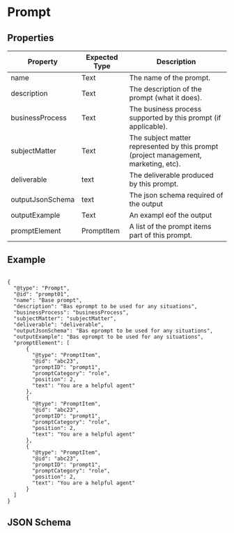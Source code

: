 # Prompt

## Properties

|Property | Expected Type | Description |
|--- |--- |--- |
|name | Text | The name of the prompt. |
|description | Text | The description of the prompt (what it does).   |
|businessProcess | Text | The business process supported by this prompt (if applicable).  |
|subjectMatter | Text | The subject matter represented by this prompt (project management, marketing, etc).  |
|deliverable | text | The deliverable produced by this prompt. |
|outputJsonSchema | text | The json schema required of the output |
|outputExample | Text | An exampl eof the output | 
|promptElement | PromptItem | A list of the prompt items part of this prompt. |

## Example 

```

{
  "@type": "Prompt",
  "@id": "prompt01",
  "name": "Base prompt",
  "description": "Bas eprompt to be used for any situations",
  "businessProcess": "businessProcess",
  "subjectMatter": "subjectMatter",
  "deliverable": "deliverable",
  "outputJsonSchema": "Bas eprompt to be used for any situations",
  "outputExample": "Bas eprompt to be used for any situations",
  "promptElement": [
      {
        "@type": "PromptItem",
        "@id": "abc23",
        "promptID": "prompt1",
        "promptCategory": "role",
        "position": 2,
        "text": "You are a helpful agent"
      },
      {
        "@type": "PromptItem",
        "@id": "abc23",
        "promptID": "prompt1",
        "promptCategory": "role",
        "position": 2,
        "text": "You are a helpful agent"
      },
      {
        "@type": "PromptItem",
        "@id": "abc23",
        "promptID": "prompt1",
        "promptCategory": "role",
        "position": 2,
        "text": "You are a helpful agent"
      }
  ]
}

```


## JSON Schema
